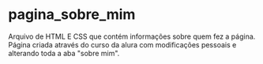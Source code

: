 # pagina_sobre_mim
Arquivo de HTML E CSS que contém informações sobre quem fez a página.
Página criada através do curso da alura com modificações pessoais e alterando toda a aba "sobre mim".
